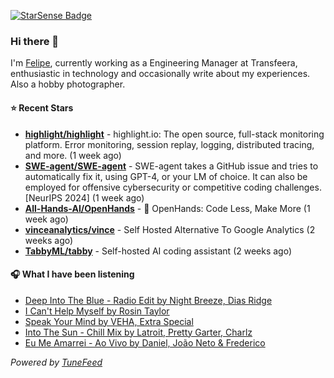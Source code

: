 <a href="https://starsense.app/developer-types" target="_blank"><img src="https://starsense.app/api/badge/?user=valtlfelipe" alt="StarSense Badge"></a>

### Hi there 👋

I'm [Felipe](https://felipevm.com), currently working as a Engineering Manager at Transfeera, enthusiastic in technology and occasionally write about my experiences. Also a hobby photographer.

#### ⭐ Recent Stars
- **[highlight/highlight](https://github.com/highlight/highlight)** - highlight.io: The open source, full-stack monitoring platform. Error monitoring, session replay, logging, distributed tracing, and more. (1 week ago)
- **[SWE-agent/SWE-agent](https://github.com/SWE-agent/SWE-agent)** - SWE-agent takes a GitHub issue and tries to automatically fix it, using GPT-4, or your LM of choice. It can also be employed for offensive cybersecurity or competitive coding challenges. [NeurIPS 2024]  (1 week ago)
- **[All-Hands-AI/OpenHands](https://github.com/All-Hands-AI/OpenHands)** - 🙌 OpenHands: Code Less, Make More (1 week ago)
- **[vinceanalytics/vince](https://github.com/vinceanalytics/vince)** - Self Hosted Alternative To Google Analytics (2 weeks ago)
- **[TabbyML/tabby](https://github.com/TabbyML/tabby)** - Self-hosted AI coding assistant (2 weeks ago)

#### 🎧 What I have been listening
- [Deep Into The Blue - Radio Edit by Night Breeze, Dias Ridge](https://open.spotify.com/track/6ev5q8vaTxhCQWEDtaliK3)
- [I Can&#39;t Help Myself by Rosin Taylor](https://open.spotify.com/track/3PwJgdiMNJIPc1vjO6wOA0)
- [Speak Your Mind by VEHA, Extra Special](https://open.spotify.com/track/3ixuxoVAfb3EbrwPVJ4z45)
- [Into The Sun - Chill Mix by Latroit, Pretty Garter, Charlz](https://open.spotify.com/track/0S9RnYlNFdPN0EzL7k6J7J)
- [Eu Me Amarrei - Ao Vivo by Daniel, João Neto &amp; Frederico](https://open.spotify.com/track/762Gv3IssX7e3wwCoTkEjP)

_Powered by [TuneFeed](https://tunefeed.app?ref=github.com)_



